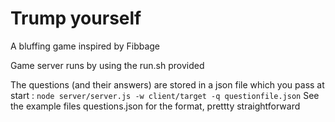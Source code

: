 # Trump yourself

A bluffing game inspired by Fibbage

Game server runs by using the run.sh provided

The questions (and their answers) are stored in a json file which you pass at start :
``node server/server.js -w client/target -q questionfile.json``
See the example files questions.json for the format, prettty straightforward

